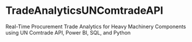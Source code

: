 # TradeAnalyticsUNComtradeAPI
Real-Time Procurement Trade Analytics for Heavy Machinery Components using UN Comtrade API, Power BI, SQL, and Python
